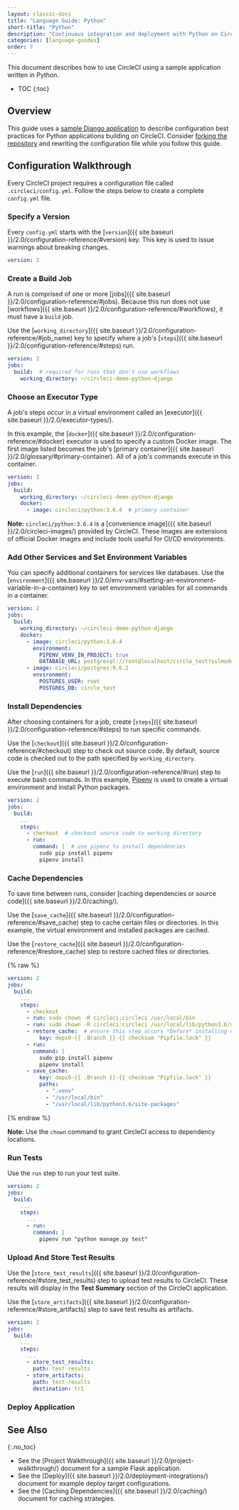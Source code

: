 ```yaml
---
layout: classic-docs
title: "Language Guide: Python"
short-title: "Python"
description: "Continuous integration and deployment with Python on CircleCI"
categories: [language-guides]
order: 7
---
```


This document describes
how to use CircleCI
using a sample application written in Python.

* TOC
{:toc}

## Overview

This guide uses a [sample Django application](https://github.com/CircleCI-Public/circleci-demo-python-django)
to describe configuration best practices
for Python applications building on CircleCI.
Consider [forking the repository](https://help.github.com/articles/fork-a-repo/)
and rewriting the configuration file
while you follow this guide.

## Configuration Walkthrough

Every CircleCI project requires a configuration file called `.circleci/config.yml`.
Follow the steps below
to create a complete `config.yml` file.

### Specify a Version

Every `config.yml` starts with the [`version`]({{ site.baseurl }}/2.0/configuration-reference/#version) key.
This key is used
to issue warnings about breaking changes.

```yaml
version: 2
```

### Create a Build Job

A run is comprised of one or more [jobs]({{ site.baseurl }}/2.0/configuration-reference/#jobs).
Because this run does not use [workflows]({{ site.baseurl }}/2.0/configuration-reference/#workflows),
it must have a `build` job.

Use the [`working_directory`]({{ site.baseurl }}/2.0/configuration-reference/#job_name) key
to specify where a job's [`steps`]({{ site.baseurl }}/2.0/configuration-reference/#steps) run.

```yaml
version: 2
jobs:
  build:  # required for runs that don't use workflows
    working_directory: ~/circleci-demo-python-django
```

### Choose an Executor Type

A job's steps occur in a virtual environment called an [executor]({{ site.baseurl }}/2.0/executor-types/).

In this example,
the [`docker`]({{ site.baseurl }}/2.0/configuration-reference/#docker) executor is used
to specify a custom Docker image.
The first image listed becomes the job's [primary container]({{ site.baseurl }}/2.0/glossary/#primary-container).
All of a job's commands execute in this container.

```yaml
version: 2
jobs:
  build:
    working_directory: ~/circleci-demo-python-django
    docker:
      - image: circleci/python:3.6.4  # primary container
```

**Note:**
`circleci/python:3.6.4` is a [convenience image]({{ site.baseurl }}/2.0/circleci-images/) provided by CircleCI.
These images are extensions of official Docker images
and include tools useful for CI/CD environments.

### Add Other Services and Set Environment Variables

You can specify additional containers for services like databases.
Use the [`environment`]({{ site.baseurl }}/2.0/env-vars/#setting-an-environment-variable-in-a-container) key
to set environment variables for all commands in a container.

```yaml
version: 2
jobs:
  build:
    working_directory: ~/circleci-demo-python-django
    docker:
      - image: circleci/python:3.6.4
        environment:
          PIPENV_VENV_IN_PROJECT: true
          DATABASE_URL: postgresql://root@localhost/circle_test?sslmode=disable
      - image: circleci/postgres:9.6.2
        environment:
          POSTGRES_USER: root
          POSTGRES_DB: circle_test
```

### Install Dependencies

After choosing containers for a job,
create [`steps`]({{ site.baseurl }}/2.0/configuration-reference/#steps) to run specific commands.

Use the [`checkout`]({{ site.baseurl }}/2.0/configuration-reference/#checkout) step
to check out source code.
By default,
source code is checked out to the path specified by `working_directory`.

Use the [`run`]({{ site.baseurl }}/2.0/configuration-reference/#run) step
to execute bash commands.
In this example,
[Pipenv](https://pipenv.readthedocs.io/en/latest/) is used
to create a virtual environment
and install Python packages.

```yaml
version: 2
jobs:
  build:
    ...
    steps:
      - checkout  # checkout source code to working directory
      - run:
        command: |  # use pipenv to install dependencies
          sudo pip install pipenv
          pipenv install
```

### Cache Dependencies

To save time between runs,
consider [caching dependencies or source code]({{ site.baseurl }}/2.0/caching/).

Use the [`save_cache`]({{ site.baseurl }}/2.0/configuration-reference/#save_cache) step
to cache certain files or directories.
In this example,
the virtual environment and installed packages are cached.

Use the [`restore_cache`]({{ site.baseurl }}/2.0/configuration-reference/#restore_cache) step
to restore cached files or directories.

{% raw %}

```yaml
version: 2
jobs:
  build:
    ...
    steps:
      - checkout
      - run: sudo chown -R circleci:circleci /usr/local/bin
      - run: sudo chown -R circleci:circleci /usr/local/lib/python3.6/site-packages
      - restore_cache:  # ensure this step occurs *before* installing dependencies
          key: deps9-{{ .Branch }}-{{ checksum "Pipfile.lock" }}
      - run:
        command: |
          sudo pip install pipenv
          pipenv install
      - save_cache:
          key: deps9-{{ .Branch }}-{{ checksum "Pipfile.lock" }}
          paths:
            - ".venv"
            - "/usr/local/bin"
            - "/usr/local/lib/python3.6/site-packages"
```

{% endraw %}

**Note:**
Use the `chown` command
to grant CircleCI access to dependency locations.

### Run Tests

Use the `run` step
to run your test suite.

```yaml
version: 2
jobs:
  build:
    ...
    steps:
      ...
      - run:
        command: |
          pipenv run "python manage.py test"
```

### Upload And Store Test Results

Use the [`store_test_results`]({{ site.baseurl }}/2.0/configuration-reference/#store_test_results) step
to upload test results to CircleCI.
These results will display in the **Test Summary** section of the CircleCI application.

Use the [`store_artifacts`]({{ site.baseurl }}/2.0/configuration-reference/#store_artifacts) step
to save test results as artifacts.

```yaml
version: 2
jobs:
  build:
    ...
    steps:
      ...
      - store_test_results:
        path: test-results
      - store_artifacts:
        path: test-results
        destination: tr1
```

### Deploy Application

## See Also
{:.no_toc}

- See the [Project Walkthrough]({{ site.baseurl }}/2.0/project-walkthrough/) document for a sample Flask application.
- See the [Deploy]({{ site.baseurl }}/2.0/deployment-integrations/) document for example deploy target configurations.
- See the [Caching Dependencies]({{ site.baseurl }}/2.0/caching/) document for caching strategies.
